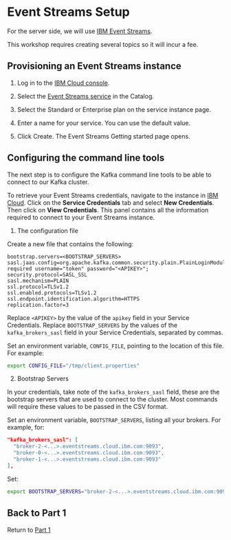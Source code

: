 # Event Streams Setup

For the server side, we will use [IBM Event Streams](https://www.ibm.com/cloud/event-streams). 

This workshop requires creating several topics so it will incur a fee.

## Provisioning an Event Streams instance

1. Log in to the [IBM Cloud console](https://cloud.ibm.com/login).

2. Select the [Event Streams service](https://cloud.ibm.com/catalog/event-streams) in the Catalog.

3. Select the Standard or Enterprise plan on the service instance page.

4. Enter a name for your service. You can use the default value.

5. Click Create. The Event Streams Getting started page opens. 

## Configuring the command line tools

The next step is to configure the Kafka command line tools to be able to connect to our Kafka cluster. 

To retrieve your Event Streams credentials, navigate to the instance in [IBM Cloud](https://cloud.ibm.com/resources). Click on the **Service Credentials** tab and select **New Credentials**. Then click on **View Credentials**. This panel contains all the information required to connect to your Event Streams instance.

1) The configuration file

Create a new file that contains the following:
```properties
bootstrap.servers=<BOOTSTRAP_SERVERS>
sasl.jaas.config=org.apache.kafka.common.security.plain.PlainLoginModule required username="token" password="<APIKEY>";
security.protocol=SASL_SSL
sasl.mechanism=PLAIN
ssl.protocol=TLSv1.2
ssl.enabled.protocols=TLSv1.2
ssl.endpoint.identification.algorithm=HTTPS
replication.factor=3
```
Replace `<APIKEY>` by the value of the `apikey` field in your Service Credentials.
Replace `BOOTSTRAP_SERVERS` by the values of the `kafka_brokers_sasl` field in your Service Credentials, separated by commas.

Set an environment variable, `CONFIG_FILE`, pointing to the location of this file. For example:
```sh
export CONFIG_FILE="/tmp/client.properties"
```

2) Bootstrap Servers

In your credentials, take note of the `kafka_brokers_sasl` field, these are the bootstrap servers that are used to connect to the cluster. Most commands will require these values to be passed in the CSV format. 

Set an environment variable, `BOOTSTRAP_SERVERS`, listing all your brokers. For example, for:
```json
"kafka_brokers_sasl": [
  "broker-2-<...>.eventstreams.cloud.ibm.com:9093",
  "broker-0-<...>.eventstreams.cloud.ibm.com:9093",
  "broker-1-<...>.eventstreams.cloud.ibm.com:9093"
],
```

Set:
```sh
export BOOTSTRAP_SERVERS="broker-2-<...>.eventstreams.cloud.ibm.com:9093,broker-0-<...>.eventstreams.cloud.ibm.com:9093,broker-1-<...>.eventstreams.cloud.ibm.com:9093"
```

## Back to Part 1

Return to [Part 1](../part1/README.md)
